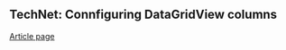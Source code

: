 ## TechNet: Connfiguring DataGridView columns
[Article page](https://social.technet.microsoft.com/wiki/contents/articles/51572.datagridview-column-configuration-vb-net.aspx)